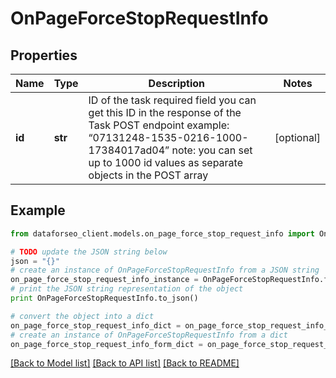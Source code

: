 # OnPageForceStopRequestInfo


## Properties

Name | Type | Description | Notes
------------ | ------------- | ------------- | -------------
**id** | **str** | ID of the task required field you can get this ID in the response of the Task POST endpoint example: “07131248-1535-0216-1000-17384017ad04” note: you can set up to 1000 id values as separate objects in the POST array | [optional] 

## Example

```python
from dataforseo_client.models.on_page_force_stop_request_info import OnPageForceStopRequestInfo

# TODO update the JSON string below
json = "{}"
# create an instance of OnPageForceStopRequestInfo from a JSON string
on_page_force_stop_request_info_instance = OnPageForceStopRequestInfo.from_json(json)
# print the JSON string representation of the object
print OnPageForceStopRequestInfo.to_json()

# convert the object into a dict
on_page_force_stop_request_info_dict = on_page_force_stop_request_info_instance.to_dict()
# create an instance of OnPageForceStopRequestInfo from a dict
on_page_force_stop_request_info_form_dict = on_page_force_stop_request_info.from_dict(on_page_force_stop_request_info_dict)
```
[[Back to Model list]](../README.md#documentation-for-models) [[Back to API list]](../README.md#documentation-for-api-endpoints) [[Back to README]](../README.md)


